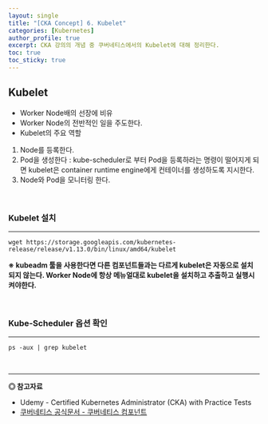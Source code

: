 ```yaml
---
layout: single
title: "[CKA Concept] 6. Kubelet"
categories: [Kubernetes]
author_profile: true
excerpt: CKA 강의의 개념 중 쿠버네티스에서의 Kubelet에 대해 정리한다. 
toc: true
toc_sticky: true
---
```


## Kubelet
- Worker Node배의 선장에 비유
- Worker Node의 전반적인 일을 주도한다.
- Kubelet의 주요 역할
1. Node를 등록한다.
2. Pod을 생성한다 : kube-scheduler로 부터 Pod을 등록하라는 명령이 떨어지게 되면 kubelet은 container runtime engine에게 컨테이너를 생성하도록 지시한다.
3. Node와 Pod을 모니터링 한다.

<br>

### Kubelet 설치
------------------

```shell
wget https://storage.googleapis.com/kubernetes-release/release/v1.13.0/bin/linux/amd64/kubelet
```
**※ kubeadm 툴을 사용한다면 다른 컴포넌트들과는 다르게 kubelet은 자동으로 설치되지 않는다. Worker Node에 항상 메뉴얼대로 kubelet을 설치하고 추출하고 실행시켜야한다.**

<br>

### Kube-Scheduler 옵션 확인
------------------

```shell
ps -aux | grep kubelet
```


<br>

------------------
**◎ 참고자료**
- Udemy - Certified Kubernetes Administrator (CKA) with Practice Tests
- [쿠버네티스 공식문서 - 쿠버네티스 컴포넌트](https://kubernetes.io/ko/docs/concepts/overview/components/)